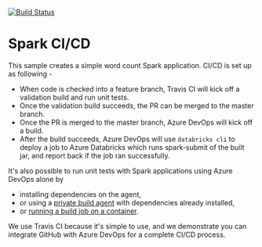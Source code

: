 [![Build Status](https://travis-ci.com/liupeirong/spark-cicd.svg?branch=master)](https://travis-ci.com/liupeirong/spark-cicd)

# Spark CI/CD

This sample creates a simple word count Spark application. CI/CD is set up as following - 
* When code is checked into a feature branch, Travis CI will kick off a validation build and run unit tests. 
* Once the validation build succeeds, the PR can be merged to the master branch. 
* Once the PR is merged to the master branch, Azure DevOps will kick off a build. 
* After the build succeeds, Azure DevOps will use ```databricks cli``` to deploy a job to Azure Databricks which runs spark-submit of the built jar, and report back if the job ran successfully. 

It's also possible to run unit tests with Spark applications using Azure DevOps alone by
* installing dependencies on the agent, 
* or using a [private build agent](https://docs.microsoft.com/en-us/azure/devops/pipelines/agents/v2-linux?view=vsts) with dependencies already installed, 
* or [running a build job on a container](https://docs.microsoft.com/en-us/azure/devops/pipelines/process/container-phases?view=vsts&tabs=yaml). 

We use Travis CI because it's simple to use, and we demonstrate you can integrate GitHub with Azure DevOps for a complete CI/CD process. 